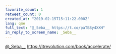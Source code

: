 ```yaml
---
favorite_count: 1
retweet_count: 0
created_at: "2019-02-15T15:11:22.000Z"
lang: qme
full_text: "@_Seba__ https://t.co/paTB8y4XXH"
in_reply_to_screen_name: _Seba__
---
```


[@\_Seba\_\_](https://twitter.com/_Seba__)
<https://itrevolution.com/book/accelerate/>
